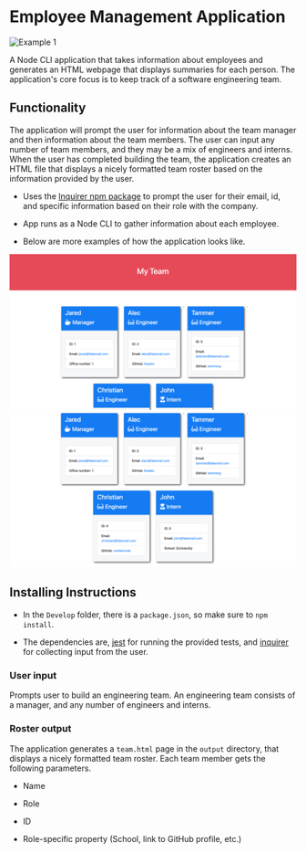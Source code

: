 # Employee Management Application

![Example 1](./app-demo.gif) 

A Node CLI application that takes information about employees and generates an HTML webpage that displays summaries for each person. The application's core focus is to keep track of a software engineering team. 

## Functionality

The application will prompt the user for information about the team manager and then information about the team members. The user can input any number of team members, and they may be a mix of engineers and interns. When the user has completed building the team, the application creates an HTML file that displays a nicely formatted team roster based on the information provided by the user. 

* Uses the [Inquirer npm package](https://github.com/SBoudrias/Inquirer.js/) to prompt the user for their email, id, and specific information based on their role with the company. 

* App runs as a Node CLI to gather information about each employee.

* Below are more examples of how the application looks like. 

![Example 2](./Media/demo-2.png)
![Example 3](./Media/demo-3.png)

## Installing Instructions

* In the `Develop` folder, there is a `package.json`, so make sure to `npm install`.

* The dependencies are, [jest](https://jestjs.io/) for running the provided tests, and [inquirer](https://www.npmjs.com/package/inquirer) for collecting input from the user.


### User input

Prompts user to build an engineering team. An engineering
team consists of a manager, and any number of engineers and interns.

### Roster output

The application generates a `team.html` page in the `output` directory, that displays a nicely formatted team roster. Each team member gets the following parameters. 

  * Name

  * Role

  * ID

  * Role-specific property (School, link to GitHub profile, etc.)

